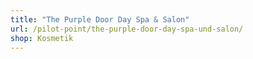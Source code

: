 ```yaml
---
title: "The Purple Door Day Spa & Salon"
url: /pilot-point/the-purple-door-day-spa-und-salon/
shop: Kosmetik
---
```

